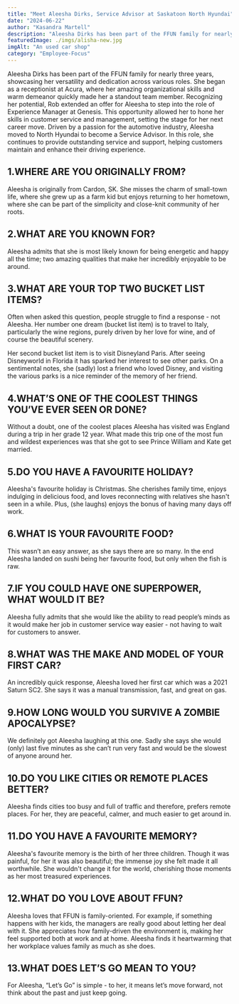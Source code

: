 ```yaml
---
title: "Meet Aleesha Dirks, Service Advisor at Saskatoon North Hyundai"
date: "2024-06-22"
author: "Kasandra Martell"
description: "Aleesha Dirks has been part of the FFUN family for nearly three years, showcasing her versatility and dedication across various roles. She began as a receptionist at Acura, where her amazing organizational skills and warm demeanor quickly made her a standout team member. Recognizing her potential, Rob extended an offer for Aleesha to step into the role of Experience Manager at Genesis."
featuredImage: ./imgs/alisha-new.jpg
imgAlt: "An used car shop"
category: "Employee-Focus"
---
```


Aleesha Dirks has been part of the FFUN family for nearly three years, showcasing her versatility and dedication across various roles. She began as a receptionist at Acura, where her amazing organizational skills and warm demeanor quickly made her a standout team member. Recognizing her potential, Rob extended an offer for Aleesha to step into the role of Experience Manager at Genesis. This opportunity allowed her to hone her skills in customer service and management, setting the stage for her next career move. Driven by a passion for the automotive industry, Aleesha moved to North Hyundai to become a Service Advisor. In this role, she continues to provide outstanding service and support, helping customers maintain and enhance their driving experience.


## 1.WHERE ARE YOU ORIGINALLY FROM?

Aleesha is originally from Cardon, SK. She misses the charm of small-town life, where she grew up as a farm kid but enjoys returning to her hometown, where she can be part of the simplicity and close-knit community of her roots.

## 2.WHAT ARE YOU KNOWN FOR?

Aleesha admits that she is most likely known for being energetic and happy all the time; two amazing qualities that make her incredibly enjoyable to be around. 

## 3.WHAT ARE YOUR TOP TWO BUCKET LIST ITEMS? 

Often when asked this question, people struggle to find a response - not Aleesha. Her number one dream (bucket list item) is to travel to Italy, particularly the wine regions, purely driven by her love for wine, and of course the beautiful scenery. 


Her second bucket list item is to visit Disneyland Paris. After seeing Disneyworld in Florida it has sparked her interest to see other parks. On a sentimental notes, she (sadly) lost a friend who loved Disney, and visiting the various parks is a nice reminder of the memory of her friend. 


## 4.WHAT’S ONE OF THE COOLEST THINGS YOU’VE EVER SEEN OR DONE?

Without a doubt, one of the coolest places Aleesha has visited was England during a trip in her grade 12 year. What made this trip one of the most fun and wildest experiences was that she got to see Prince William and Kate get married. 

## 5.DO YOU HAVE A FAVOURITE HOLIDAY?

Aleesha's favourite holiday is Christmas. She cherishes family time, enjoys indulging in delicious food, and loves reconnecting with relatives she hasn't seen in a while. Plus, (she laughs) enjoys the bonus of having many days off work.

## 6.WHAT IS YOUR FAVOURITE FOOD?

This wasn’t an easy answer, as she says there are so many. In the end Aleesha landed on sushi being her favourite food, but only when the fish is raw.

## 7.IF YOU COULD HAVE ONE SUPERPOWER, WHAT WOULD IT BE?

Aleesha fully admits that she would like the ability to read people’s minds as it would make her job in customer service way easier - not having to wait for customers to answer.  

## 8.WHAT WAS THE MAKE AND MODEL OF YOUR FIRST CAR?

An incredibly quick response, Aleesha loved her first car which was a 2021 Saturn SC2. She says it was a manual transmission, fast, and great on gas.

## 9.HOW LONG WOULD YOU SURVIVE A ZOMBIE APOCALYPSE?

We definitely got Aleesha laughing at this one. Sadly she says she would (only) last five minutes as she can’t run very fast and would be the slowest of anyone around her. 

## 10.DO YOU LIKE CITIES OR REMOTE PLACES BETTER?

Aleesha finds cities too busy and full of traffic and therefore, prefers remote places. For her, they are peaceful, calmer, and much easier to get around in. 

## 11.DO YOU HAVE A FAVOURITE MEMORY?

Aleesha's favourite memory is the birth of her three children. Though it was painful, for her it was also beautiful; the immense joy she felt made it all worthwhile. She wouldn't change it for the world, cherishing those moments as her most treasured experiences.

## 12.WHAT DO YOU LOVE ABOUT FFUN?

Aleesha loves that FFUN is family-oriented. For example, if something happens with her kids, the managers are really good about letting her deal with it. She appreciates how family-driven the environment is, making her feel supported both at work and at home. Aleesha finds it heartwarming that her workplace values family as much as she does.

## 13.WHAT DOES LET’S GO MEAN TO YOU?

For Aleesha, “Let’s Go” is simple - to her, it means let’s move forward, not think about the past and just keep going. 